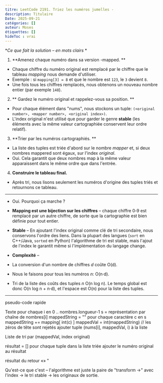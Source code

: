 ```yaml
---
titre: LeetCode 2191. Triez les numéros jumelles -
description: Titulaire
Date: 2025-09-21
catégories: []
auteur: Moses
étiquettes: []
hideToc : vrai
---
```

**Ce que fait la solution – en mots clairs* *

1. **Amenez chaque numéro dans sa version -mapped. **
- Chaque chiffre du numéro original est remplacé par le chiffre que le tableau *mapping* nous demande d'utiliser.
- Exemple : si `mapping[3] = 8` et que le nombre est `123`, le `3` devient `8`.
- Une fois tous les chiffres remplacés, nous obtenons un nouveau nombre entier (par exemple `148`).

2. ** Gardez le numéro original et rappelez-vous sa position. **
- Pour chaque élément dans "nums", nous stockons un tuple:
`(<original number>, <mapper number>, <original index>)`.
- L'index original n'est utilisé que pour garder le genre **stable** (les éléments avec la même valeur cartographiée conservent leur ordre relatif).

3. **Trier par les numéros cartographiés. **
- La liste des tuples est triée d'abord sur le nombre *mapper* et, si deux nombres mappered sont égaux, sur l'index *original*.
- Oui. Cela garantit que deux nombres map à la même valeur apparaissent dans le même ordre que dans l'entrée.

4. **Construire le tableau final.**
- Après tri, nous lisons seulement les numéros d'origine des tuples triés et retournons ce tableau.

---

- Oui. Pourquoi ça marche ?

- **Mapping est une bijection sur les chiffres** – chaque chiffre 0‐9 est remplacé par un autre chiffre, de sorte que la cartographie est bien définie pour tout entier.
- **Stable** – En ajoutant l'index original comme clé de tri secondaire, nous conservons l'ordre des liens.
Dans la plupart des langues (`sort` en C++/Java, `sorted` en Python) l'algorithme de tri est stable, mais l'ajout de l'index le garantit même si l'implémentation du langage change.
- **Complexité** –
- La conversion d'un nombre de chiffres *d* coûte O(d).
- Nous le faisons pour tous les numéros *n*: O(n·d).
- Tri de la liste des coûts des tuples *n* O(n log n).
Le temps global est donc O(n log n + n·d), et l'espace est O(n) pour la liste des tuples.

---

pseudo-code rapide

Texte
pour chaque i en 0 .. nombres.longueur-1
s = représentation par chaîne de nombres[i]
mappedString = ""
pour chaque caractère c en s
mappedString += mapping[ int(c) ]
mappedVal = int(mappedString) // les zéros de tête sont rejetés
ajouter tuple (nums[i], mappedVal, i) à la liste

Liste de tri par (mappedVal, index original)

résultat = []
pour chaque tuple dans la liste triée
ajouter le numéro original au résultat

résultat du retour
«» "

Qu'est-ce que c'est – l'algorithme est juste la paire de "transform →" avec l'index → le tri stable → les originaux de sortie.